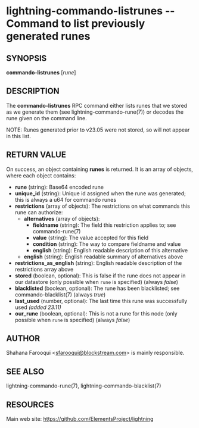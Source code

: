 lightning-commando-listrunes -- Command to list previously generated runes
==========================================================================

SYNOPSIS
--------

**commando-listrunes** [*rune*]

DESCRIPTION
-----------

The **commando-listrunes** RPC command either lists runes that we stored as we generate them (see lightning-commando-rune(7)) or decodes the rune given on the command line. 

NOTE: Runes generated prior to v23.05 were not stored, so will not appear in this list.

RETURN VALUE
------------

[comment]: # (GENERATE-FROM-SCHEMA-START)
On success, an object containing **runes** is returned.  It is an array of objects, where each object contains:

- **rune** (string): Base64 encoded rune
- **unique\_id** (string): Unique id assigned when the rune was generated; this is always a u64 for commando runes
- **restrictions** (array of objects): The restrictions on what commands this rune can authorize:
  - **alternatives** (array of objects):
    - **fieldname** (string): The field this restriction applies to; see commando-rune(7)
    - **value** (string): The value accepted for this field
    - **condition** (string): The way to compare fieldname and value
    - **english** (string): English readable description of this alternative
  - **english** (string): English readable summary of alternatives above
- **restrictions\_as\_english** (string): English readable description of the restrictions array above
- **stored** (boolean, optional): This is false if the rune does not appear in our datastore (only possible when `rune` is specified) (always *false*)
- **blacklisted** (boolean, optional): The rune has been blacklisted; see commando-blacklist(7) (always *true*)
- **last\_used** (number, optional): The last time this rune was successfully used *(added 23.11)*
- **our\_rune** (boolean, optional): This is not a rune for this node (only possible when `rune` is specified) (always *false*)

[comment]: # (GENERATE-FROM-SCHEMA-END)

AUTHOR
------

Shahana Farooqui <<sfarooqui@blockstream.com>> is mainly responsible.

SEE ALSO
--------

lightning-commando-rune(7), lightning-commando-blacklist(7)

RESOURCES
---------

Main web site: <https://github.com/ElementsProject/lightning>

[comment]: # ( SHA256STAMP:900e91777cd1e181c87a78913ab6f914585fcd99cd0dba16da19a81159f98aea)
